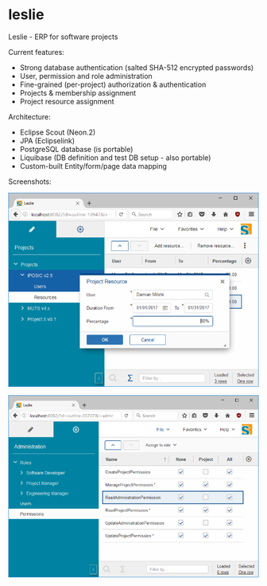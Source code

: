 # leslie
Leslie - ERP for software projects

Current features:
* Strong database authentication (salted SHA-512 encrypted passwords)
* User, permission and role administration
* Fine-grained (per-project) authorization & authentication
* Projects & membership assignment
* Project resource assignment

Architecture:
* Eclipse Scout (Neon.2)
* JPA (Eclipselink)
* PostgreSQL database (is portable)
* Liquibase (DB definition and test DB setup - also portable)
* Custom-built Entity/form/page data mapping

Screenshots:

![Project Resources](/resources/img/1.png "Project Resources")

![Administration Outline](/resources/img/2.png "Administration Outline")

